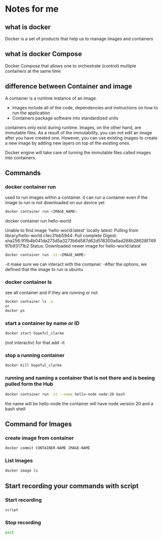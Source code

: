 # Notes for me

## what is docker

Docker is a set of products that help us to manage images and containers

## what is docker Compose

Docker Compose that allows one to orchestrate (control) multiple containers at the same time

## difference between Container and image

A container is a runtime instance of an image.

- Images include all of the code, dependencies and instructions on how to run the application
- Containers package software into standardized units

containers only exist during runtime. Images, on the other hand, are immutable files. As a result of the immutability, you can not edit an image after you have created one. However, you can use existing images to create a new image by adding new layers on top of the existing ones.

Docker engine will take care of turning the immutable files called images into containers.

## Commands

### docker container run

used to run images within a container.
it can run a container even if the image to run is not downloaded on our device yet

```bash
docker container run <IMAGE_NAME>
```

docker container run hello-world

Unable to find image 'hello-world:latest' locally
latest: Pulling from library/hello-world
c1ec31eb5944: Pull complete
Digest: sha256:91fb4b041da273d5a3273b6d587d62d518300a6ad268b28628f74997b93171b2
Status: Downloaded newer image for hello-world:latest

```bash
docker container run -it <IMAGE_NAME>
```

-it make sure we can interact with the container.
-After the options, we defined that the image to run is ubuntu

### docker container ls

see all container and if they are running or not

```bash
docker container ls -a
or
docker ps
```

### start a container by name or ID

```bash
docker start hopeful_clarke
```

(not interactiv) for that add -it

### stop a running container

```bash
docker kill hopeful_clarke
```

### running and naming a container that is not there and is beeing pulled form the Hub

```bash
docker container run -it --name hello-node node:20 bash
```

the name will be hello-node
the container will have node version 20
and a bash shell

## Command for Images

### create image from container

```bash
docker commit CONTAINER-NAME IMAGE-NAME
```

### List Images

```bash
docker image ls
```

## Start recording your commands with script

### Start recording

```bash
script
```

### Stop recording

```bash
exit
```
